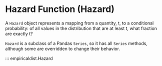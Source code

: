 # Hazard Function (Hazard)

A `Hazard` object represents a mapping from a quantity, t, to a conditional probability: of all values in the distribution that are at least t, what fraction are exactly t?

`Hazard` is a subclass of a Pandas `Series`, so it has all `Series` methods, although some are overridden to change their behavior.

::: empiricaldist.Hazard
